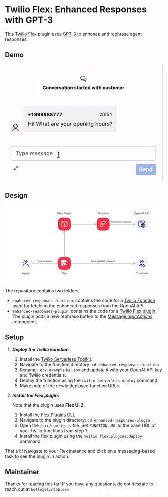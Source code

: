 # Twilio Flex: Enhanced Responses with GPT-3

This [Twilio Flex](https://www.twilio.com/flex) plugin uses [GPT-3](https://openai.com/api/) to enhance and rephrase agent responses.

## Demo
![Demo](demo.gif?)

## Design
![Architecture](architecture.png?raw=true)

The repository contains two folders:
- `enahnced-responses-function`: contains the code for a [Twilio Function](https://www.twilio.com/docs/runtime/functions) used for fetching the enhanced responses from the OpenAI API. 
- `enhanced-responses-plugin`: contains the code for a [Twilio Flex plugin](https://www.twilio.com/docs/flex/developer/plugins). The plugin adds a new rephrase button to the [MessageInputActions](https://assets.flex.twilio.com/docs/releases/flex-ui/2.0.0-beta.1/programmable-components/components/MessageInputActions) component.

## Setup

1. ***Deploy the Twilio Function***
   1. Install the [Twilio Serverless Toolkit](https://www.twilio.com/docs/labs/serverless-toolkit).
   2. Navigate to the function directory: `cd enhanced-responses-function`
   3. Rename `.env.example` to `.env` and update it with your OpenAI API key and Twilio credentials.
   3. Deploy the function using the `twilio serverless:deploy` command.
   4. Make note of the newly deployed function URLs.

2. ***Install the Flex plugin:***

   Note that the plugin uses **Flex UI 2**.


   1. Install the [Flex Plugins CLI](https://www.twilio.com/docs/flex/developer/plugins/cli).
   2. Navigate to the plugin directory: `cd enhanced-responses-plugin`
   3. Open the `/src/config.js` file. Set `FUNCTION_URL` to the base URL of your Twilio functions from step 1.
   4. Install the flex plugin using the `twilio flex:plugins:deploy` command. 
   

That's it! Navigate to your Flex instance and click on a messaging-based task to see the plugin in action.

## Maintainer
Thanks for reading this far!
If you have any questions, do not hesitate to reach out at `hello@slintab.dev`